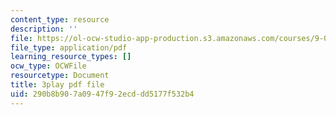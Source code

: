 ```yaml
---
content_type: resource
description: ''
file: https://ol-ocw-studio-app-production.s3.amazonaws.com/courses/9-00sc-introduction-to-psychology-fall-2011/290b8b907a0947f92ecddd5177f532b4_z9XQpjNgeBI.pdf
file_type: application/pdf
learning_resource_types: []
ocw_type: OCWFile
resourcetype: Document
title: 3play pdf file
uid: 290b8b90-7a09-47f9-2ecd-dd5177f532b4
---
```

